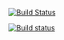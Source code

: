 [![Build Status](https://travis-ci.com/AntonGrigorev/homework04.svg?branch=master)](https://travis-ci.com/AntonGrigorev/homework04)

[![Build status](https://ci.appveyor.com/api/projects/status/gx0gphs4bi47pbi3?svg=true)](https://ci.appveyor.com/project/AntonGrigorev/homework04)
